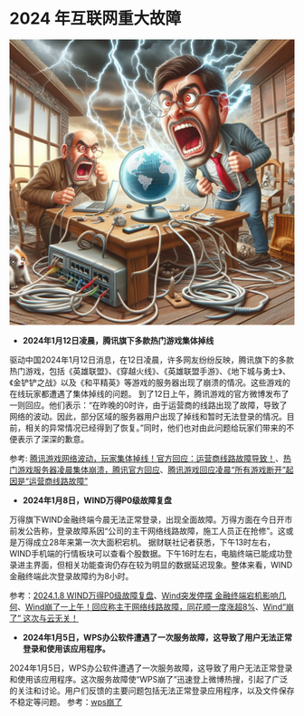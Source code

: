 # 2024 年互联网重大故障

![](breakdown.jpg)

- **2024年1月12日凌晨，腾讯旗下多款热门游戏集体掉线**


驱动中国2024年1月12日消息，在12日凌晨，许多网友纷纷反映，腾讯旗下的多款热门游戏，包括《英雄联盟》、《穿越火线》、《英雄联盟手游》、《地下城与勇士》、《金铲铲之战》以及《和平精英》等游戏的服务器出现了崩溃的情况。这些游戏的在线玩家都遭遇了集体掉线的问题。
到了12日上午，腾讯游戏的官方微博发布了一则回应。他们表示：“在昨晚的0时许，由于运营商的线路出现了故障，导致了网络的波动。因此，部分区域的服务器用户出现了掉线和暂时无法登录的情况。目前，相关的异常情况已经得到了恢复。”同时，他们也对由此问题给玩家们带来的不便表示了深深的歉意。

参考: [腾讯游戏网络波动，玩家集体掉线！官方回应：运营商线路故障导致！](https://game.qudong.com/article/844549.shtml)、[热门游戏服务器凌晨集体崩溃，腾讯官方回应](https://finance.sina.cn/2024-01-12/detail-inacftcc5124582.d.html?from=wap)、[腾讯游戏回应凌晨“所有游戏断开”起因是“运营商线路故障”](https://new.qq.com/rain/a/20240112A03FC200)


- **2024年1月8日，WIND万得P0级故障复盘**


万得旗下WIND金融终端今晨无法正常登录，出现全面故障。万得方面在今日开市前发公告称，登录故障系因“公司的主干网络线路故障，施工人员正在抢修”。这或是万得成立28年来第一次大面积宕机。
据财联社记者获悉，下午13时左右，WIND手机端的行情板块可以查看个股数据。下午16时左右，电脑终端已能成功登录进主界面，但相关功能查询仍存在较为明显的数据延迟现象。整体来看，WIND金融终端此次登录故障约为8小时。

参考：[2024.1.8 WIND万得P0级故障复盘](http://viplao.com/index.php/2024/01/08/2024-1-8-wind%E4%B8%87%E5%BE%97p0%E7%BA%A7%E6%95%85%E9%9A%9C%E5%A4%8D%E7%9B%98/)、[Wind突发停摆 金融终端宕机影响几何](https://www.chinanews.com.cn/cj/2024/01-09/10142643.shtml)、[Wind崩了一上午！回应称主干网络线路故障，同花顺一度涨超8%](http://www.cnenergynews.cn/kejizhuangbei/2024/01/08/detail_20240108143361.html)、[Wind“崩了” 这次与云无关！](https://finance.sina.cn/usstock/mggd/2024-01-08/detail-inaauwze6479912.d.html?oid=%E5%A4%A9%E6%B4%A5%E6%89%80%E6%9C%89%E6%A3%8B%E7%89%8C%E6%B8%B8%E6%88%8F%E5%A4%96%E6%8C%82%E9%83%BD%E6%9C%89%EF%BC%88%E5%AE%98%E6%96%B9%E5%BE%AE%E4%BF%A1959993704%EF%BC%89%E3%80%8E%E9%87%8D%E5%A4%A7%E6%99%AE%E5%8F%8A%E3%80%8F%E8%B4%B5%E5%B7%9E%E7%88%B1%E6%B8%B8%E9%80%8F%E8%A7%86%E8%BE%85%E5%8A%A9-%E5%A4%AA%E5%9D%91%E4%BA%86%E6%9E%9C%E7%84%B6%E6%9C%89%E6%8C%82&vt=4&cid=76729&node_id=76729)

- **2024年1月5日，WPS办公软件遭遇了一次服务故障，这导致了用户无法正常登录和使用该应用程序。**


2024年1月5日，WPS办公软件遭遇了一次服务故障，这导致了用户无法正常登录和使用该应用程序。这次服务故障使“WPS崩了”迅速登上微博热搜，引起了广泛的关注和讨论。用户们反馈的主要问题包括无法正常登录应用程序，以及文件保存不稳定等问题。
参考：[wps崩了](https://www.zhujib.com/wps-beng-le.html)


